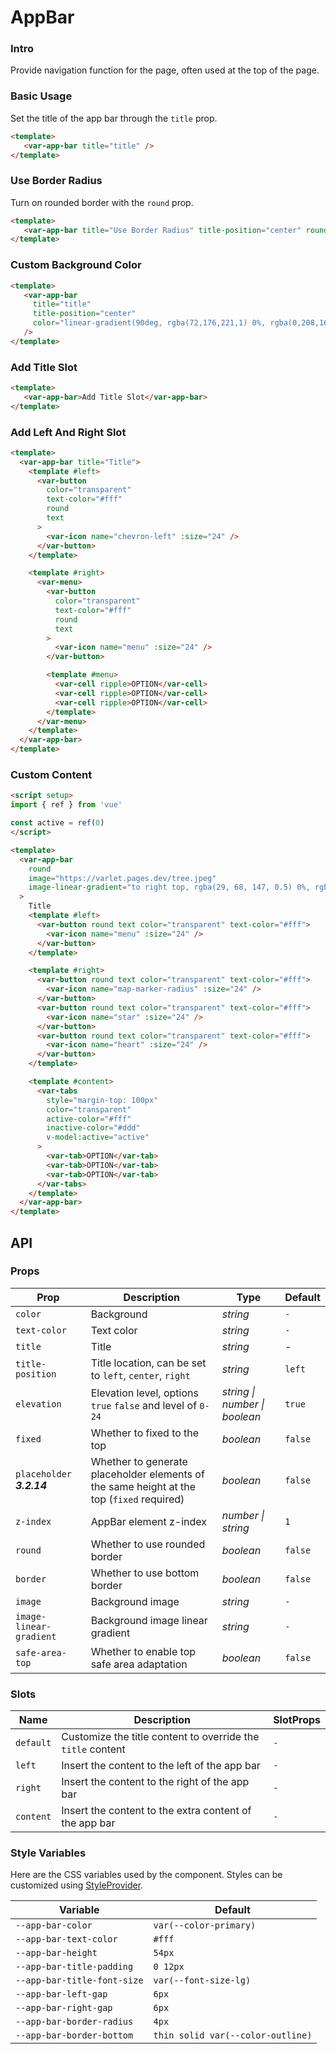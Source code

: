 # AppBar

### Intro

Provide navigation function for the page, often used at the top of the page.

### Basic Usage

Set the title of the app bar through the `title` prop.

```html
<template>
   <var-app-bar title="title" />
</template>
```

### Use Border Radius

Turn on rounded border with the `round` prop.

```html
<template>
   <var-app-bar title="Use Border Radius" title-position="center" round />
</template>
```

### Custom Background Color

```html
<template>
   <var-app-bar
     title="title"
     title-position="center"
     color="linear-gradient(90deg, rgba(72,176,221,1) 0%, rgba(0,208,161,1) 100%)"
   />
</template>
```

### Add Title Slot

```html
<template>
   <var-app-bar>Add Title Slot</var-app-bar>
</template>
```

### Add Left And Right Slot

```html
<template>
  <var-app-bar title="Title">
    <template #left>
      <var-button
        color="transparent"
        text-color="#fff"
        round
        text
      >
        <var-icon name="chevron-left" :size="24" />
      </var-button>
    </template>

    <template #right>
      <var-menu>
        <var-button
          color="transparent"
          text-color="#fff"
          round
          text
        >
          <var-icon name="menu" :size="24" />
        </var-button>

        <template #menu>
          <var-cell ripple>OPTION</var-cell>
          <var-cell ripple>OPTION</var-cell>
          <var-cell ripple>OPTION</var-cell>
        </template>
      </var-menu>
    </template>
  </var-app-bar>
</template>
```

### Custom Content

```html
<script setup>
import { ref } from 'vue'

const active = ref(0)
</script>

<template>
  <var-app-bar
    round
    image="https://varlet.pages.dev/tree.jpeg"
    image-linear-gradient="to right top, rgba(29, 68, 147, 0.5) 0%, rgba(74, 198, 170, 0.9) 100%"
  >
    Title
    <template #left>
      <var-button round text color="transparent" text-color="#fff">
        <var-icon name="menu" :size="24" />
      </var-button>
    </template>

    <template #right>
      <var-button round text color="transparent" text-color="#fff">
        <var-icon name="map-marker-radius" :size="24" />
      </var-button>
      <var-button round text color="transparent" text-color="#fff">
        <var-icon name="star" :size="24" />
      </var-button>
      <var-button round text color="transparent" text-color="#fff">
        <var-icon name="heart" :size="24" />
      </var-button>
    </template>

    <template #content>
      <var-tabs
        style="margin-top: 100px"
        color="transparent"
        active-color="#fff"
        inactive-color="#ddd"
        v-model:active="active"
      >
        <var-tab>OPTION</var-tab>
        <var-tab>OPTION</var-tab>
        <var-tab>OPTION</var-tab>
      </var-tabs>
    </template>
  </var-app-bar>
</template>
```

## API

### Props

| Prop             | Description                                          | Type | Default |
|------------------|------------------------------------------------------| --- |---------|
| `color`          | Background                                           | _string_ | `-`     |
| `text-color`     | Text color                                           | _string_ | `-`     |
| `title`          | Title                                                | _string_ | -       |
| `title-position` | Title location, can be set to `left`, `center`, `right` | _string_ | `left`  |
| `elevation` | Elevation level, options `true` `false` and level of `0-24` | _string \| number \| boolean_|   `true`    |
| `fixed`          | Whether to fixed to the top     | _boolean_ | `false` |
| `placeholder` ***3.2.14***  | Whether to generate placeholder elements of the same height at the top (`fixed` required)  | _boolean_ | `false` |
| `z-index`          | AppBar element z-index                            | _number \| string_ | `1` |
| `round`          | Whether to use rounded border                        | _boolean_ | `false` |
| `border`          | Whether to use bottom border                            | _boolean_ | `false` |
| `image`          | Background image                            | _string_ | `-` |
| `image-linear-gradient` | Background image linear gradient | _string_ | `-` |
| `safe-area-top` | Whether to enable top safe area adaptation | _boolean_ | `false` |

### Slots

| Name | Description                                                 | SlotProps |
| --- |-------------------------------------------------------------| --- |
| `default` | Customize the title content to override the `title` content | `-` |
| `left` | Insert the content to the left of the app bar               | `-` |
| `right` | Insert the content to the right of the app bar              | `-` |
| `content` | Insert the content to the extra content of the app bar   | `-` |

### Style Variables

Here are the CSS variables used by the component. Styles can be customized using [StyleProvider](#/en-US/style-provider).

| Variable | Default |
| --- | --- |
| `--app-bar-color` | `var(--color-primary)` |
| `--app-bar-text-color` | `#fff` |
| `--app-bar-height` | `54px` |
| `--app-bar-title-padding` | `0 12px` |
| `--app-bar-title-font-size` | `var(--font-size-lg)` |
| `--app-bar-left-gap` | `6px` |
| `--app-bar-right-gap` | `6px` |
| `--app-bar-border-radius` | `4px` |
| `--app-bar-border-bottom` | `thin solid var(--color-outline)` |
